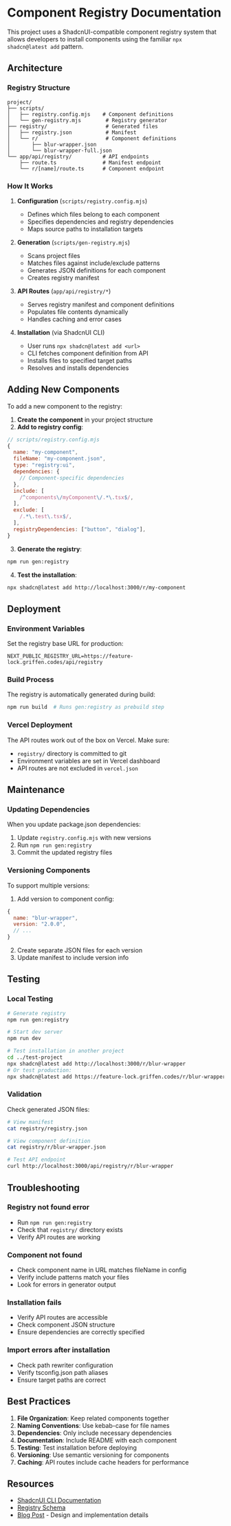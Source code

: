 # Component Registry Documentation

This project uses a ShadcnUI-compatible component registry system that allows developers to install components using the familiar `npx shadcn@latest add` pattern.

## Architecture

### Registry Structure

```
project/
├── scripts/
│   ├── registry.config.mjs    # Component definitions
│   └── gen-registry.mjs        # Registry generator
├── registry/                   # Generated files
│   ├── registry.json           # Manifest
│   └── r/                      # Component definitions
│       ├── blur-wrapper.json
│       └── blur-wrapper-full.json
└── app/api/registry/          # API endpoints
    ├── route.ts               # Manifest endpoint
    └── r/[name]/route.ts      # Component endpoint
```

### How It Works

1. **Configuration** (`scripts/registry.config.mjs`)
   - Defines which files belong to each component
   - Specifies dependencies and registry dependencies
   - Maps source paths to installation targets

2. **Generation** (`scripts/gen-registry.mjs`)
   - Scans project files
   - Matches files against include/exclude patterns
   - Generates JSON definitions for each component
   - Creates registry manifest

3. **API Routes** (`app/api/registry/*`)
   - Serves registry manifest and component definitions
   - Populates file contents dynamically
   - Handles caching and error cases

4. **Installation** (via ShadcnUI CLI)
   - User runs `npx shadcn@latest add <url>`
   - CLI fetches component definition from API
   - Installs files to specified target paths
   - Resolves and installs dependencies

## Adding New Components

To add a new component to the registry:

1. **Create the component** in your project structure
2. **Add to registry config**:

```javascript
// scripts/registry.config.mjs
{
  name: "my-component",
  fileName: "my-component.json",
  type: "registry:ui",
  dependencies: {
    // Component-specific dependencies
  },
  include: [
    /^components\/myComponent\/.*\.tsx$/,
  ],
  exclude: [
    /.*\.test\.tsx$/,
  ],
  registryDependencies: ["button", "dialog"],
}
```

3. **Generate the registry**:

```bash
npm run gen:registry
```

4. **Test the installation**:

```bash
npx shadcn@latest add http://localhost:3000/r/my-component
```

## Deployment

### Environment Variables

Set the registry base URL for production:

```env
NEXT_PUBLIC_REGISTRY_URL=https://feature-lock.griffen.codes/api/registry
```

### Build Process

The registry is automatically generated during build:

```bash
npm run build  # Runs gen:registry as prebuild step
```

### Vercel Deployment

The API routes work out of the box on Vercel. Make sure:
- `registry/` directory is committed to git
- Environment variables are set in Vercel dashboard
- API routes are not excluded in `vercel.json`

## Maintenance

### Updating Dependencies

When you update package.json dependencies:

1. Update `registry.config.mjs` with new versions
2. Run `npm run gen:registry`
3. Commit the updated registry files

### Versioning Components

To support multiple versions:

1. Add version to component config:
```javascript
{
  name: "blur-wrapper",
  version: "2.0.0",
  // ...
}
```

2. Create separate JSON files for each version
3. Update manifest to include version info

## Testing

### Local Testing

```bash
# Generate registry
npm run gen:registry

# Start dev server
npm run dev

# Test installation in another project
cd ../test-project
npx shadcn@latest add http://localhost:3000/r/blur-wrapper
# Or test production:
npx shadcn@latest add https://feature-lock.griffen.codes/r/blur-wrapper
```

### Validation

Check generated JSON files:

```bash
# View manifest
cat registry/registry.json

# View component definition
cat registry/r/blur-wrapper.json

# Test API endpoint
curl http://localhost:3000/api/registry/r/blur-wrapper
```

## Troubleshooting

### Registry not found error

- Run `npm run gen:registry`
- Check that `registry/` directory exists
- Verify API routes are working

### Component not found

- Check component name in URL matches fileName in config
- Verify include patterns match your files
- Look for errors in generator output

### Installation fails

- Verify API routes are accessible
- Check component JSON structure
- Ensure dependencies are correctly specified

### Import errors after installation

- Check path rewriter configuration
- Verify tsconfig.json path aliases
- Ensure target paths are correct

## Best Practices

1. **File Organization**: Keep related components together
2. **Naming Conventions**: Use kebab-case for file names
3. **Dependencies**: Only include necessary dependencies
4. **Documentation**: Include README with each component
5. **Testing**: Test installation before deploying
6. **Versioning**: Use semantic versioning for components
7. **Caching**: API routes include cache headers for performance

## Resources

- [ShadcnUI CLI Documentation](https://ui.shadcn.com/docs/cli)
- [Registry Schema](https://ui.shadcn.com/docs/registry)
- [Blog Post](https://feature-lock.griffen.codes/blog) - Design and implementation details
